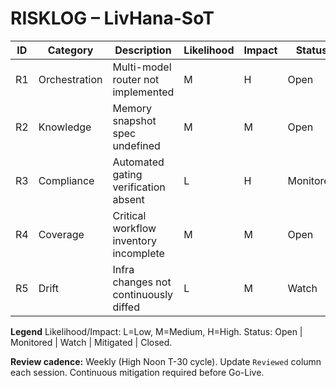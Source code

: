 # RISKLOG – LivHana-SoT

| ID | Category | Description | Likelihood | Impact | Status | Mitigation | Owner | Reviewed |
|----|----------|-------------|-----------|--------|--------|------------|-------|----------|
| R1 | Orchestration | Multi-model router not implemented | M | H | Open | Build baseline router + verification scripts | Liv | 2025-09-28 |
| R2 | Knowledge | Memory snapshot spec undefined | M | M | Open | Finalize `SNAPSHOT_SPEC.md` + automation | Liv | 2025-09-28 |
| R3 | Compliance | Automated gating verification absent | L | H | Monitored | Ship `check_age_gate.sh` + dashboard tile | Liv | 2025-09-28 |
| R4 | Coverage | Critical workflow inventory incomplete | M | M | Open | Populate `NSM_matrix.md` + enforce checker | Liv | 2025-09-28 |
| R5 | Drift | Infra changes not continuously diffed | L | M | Watch | Add infra plan check to CI (`check_infra_plan.sh`) | Liv | 2025-09-28 |

**Legend**  Likelihood/Impact: L=Low, M=Medium, H=High. Status: Open | Monitored | Watch | Mitigated | Closed.

**Review cadence:** Weekly (High Noon T-30 cycle). Update `Reviewed` column each session. Continuous mitigation required before Go-Live.

<!-- Last verified: 2025-10-02 -->

<!-- Optimized: 2025-10-02 -->
